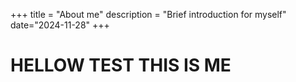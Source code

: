 +++
title = "About me"
description = "Brief introduction for myself"
date="2024-11-28"
+++

# HELLOW TEST THIS IS ME


